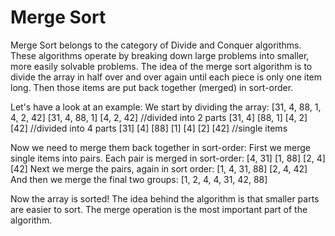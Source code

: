 # Merge Sort 

Merge Sort belongs to the category of Divide and Conquer algorithms.
These algorithms operate by breaking down large problems into smaller, more easily solvable problems. 
The idea of the merge sort algorithm is to divide the array in half over and over again until each piece is only one item long. Then those items are put back together (merged) in sort-order.

Let's have a look at an example:
We start by dividing the array:
[31, 4, 88, 1, 4, 2, 42]
[31, 4, 88, 1]  [4, 2, 42] //divided into 2 parts
[31, 4]  [88, 1]  [4, 2]  [42] //divided into 4 parts
[31]  [4]  [88]  [1]  [4]  [2]  [42] //single items 

Now we need to merge them back together in sort-order:
First we merge single items into pairs. Each pair is merged in sort-order:
[4, 31]  [1, 88]  [2, 4]  [42]
Next we merge the pairs, again in sort order:
[1, 4, 31, 88]  [2, 4, 42]
And then we merge the final two groups:
[1, 2, 4, 4, 31, 42, 88]

Now the array is sorted! The idea behind the algorithm is that smaller parts are easier to sort.
The merge operation is the most important part of the algorithm.

